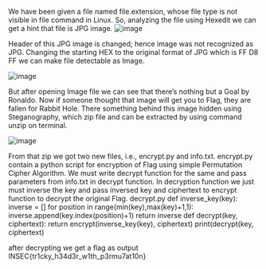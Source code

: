 We have been given a file named file.extension, whose file type is not visible in file command in Linux. So, analyzing the file using Hexedit we can get a hint that file is JPG image.
![image](https://user-images.githubusercontent.com/53442472/159561113-694d4aff-0360-4c29-95b6-7a7ef23df81b.png)

Header of this JPG image is changed; hence image was not recognized as JPG. Changing the starting HEX to the original format of JPG which is FF D8 FF we can make file detectable as Image.

![image](https://user-images.githubusercontent.com/53442472/159561227-6ee7a0f3-2601-4bd2-b781-4dc22cb36565.png)

But after opening Image file we can see that there’s nothing but a Goal by Ronaldo.
Now if someone thought that image will get you to Flag, they are fallen for Rabbit Hole.
There something behind this image hidden using Steganography, which zip file and can be extracted by using command unzip on terminal. 

![image](https://user-images.githubusercontent.com/53442472/159561363-1b398058-c2dc-4062-828e-455f2771ac1a.png)

From that zip we got two new files, i.e., encrypt.py and info.txt.
encrypt.py contain a python script for encryption of Flag using simple Permutation Cipher Algorithm.
We must write decrypt function for the same and pass parameters from info.txt in decrypt function.
In decryption function we just must inverse the key and pass inversed key and ciphertext to encrypt function to decrypt the original Flag.
decrypt.py
def inverse_key(key):
    inverse = []
    for position in range(min(key),max(key)+1,1):
        inverse.append(key.index(position)+1)
    return inverse
def decrypt(key, ciphertext):
    return encrypt(inverse_key(key), ciphertext)
print(decrypt(key, ciphertext)


after decrypting we get a flag as output
INSEC{tr1cky_h34d3r_w1th_p3rmu7at10n}

